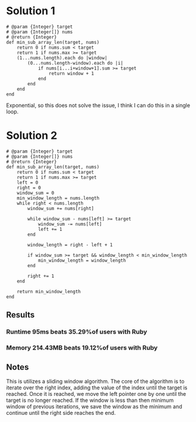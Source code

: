 # Solution 1

```
# @param {Integer} target
# @param {Integer[]} nums
# @return {Integer}
def min_sub_array_len(target, nums)
    return 0 if nums.sum < target
    return 1 if nums.max >= target
    (1...nums.length).each do |window|
        (0...nums.length-window).each do |i|
            if nums[i...i+window+1].sum >= target
                return window + 1
            end
        end
    end
end
```

Exponential, so this does not solve the issue, I think I can do this in a single loop.

# Solution 2

```
# @param {Integer} target
# @param {Integer[]} nums
# @return {Integer}
def min_sub_array_len(target, nums)
    return 0 if nums.sum < target
    return 1 if nums.max >= target
    left = 0 
    right = 0
    window_sum = 0
    min_window_length = nums.length
    while right < nums.length
        window_sum += nums[right]
        
        while window_sum - nums[left] >= target
            window_sum -= nums[left]
            left += 1
        end

        window_length = right - left + 1

        if window_sum >= target && window_length < min_window_length
            min_window_length = window_length
        end

        right += 1
    end

    return min_window_length
end
```

## Results 
### Runtime 95ms beats 35.29%of users with Ruby
### Memory 214.43MB beats 19.12%of users with Ruby

## Notes
This is utilizes a sliding window algorithm. The core of the algorithm is to iterate over the right index, adding the value of the index until the target is reached. Once it is reached, we move the left pointer one by one until the target is no longer reached. If the window is less than then minimum window of previous iterations, we save the window as the minimum and continue until the right side reaches the end.  
